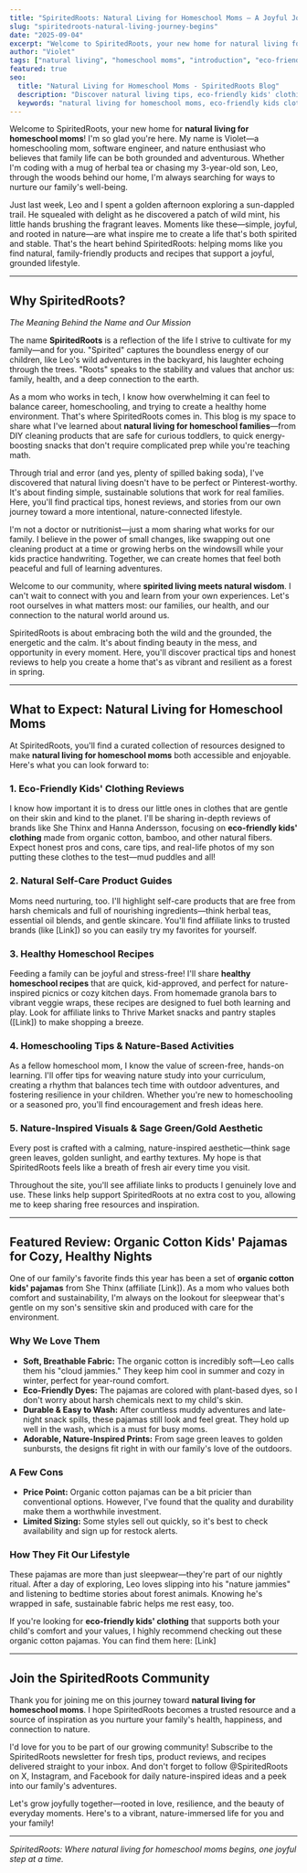 ```yaml
---
title: "SpiritedRoots: Natural Living for Homeschool Moms – A Joyful Journey Begins"
slug: "spiritedroots-natural-living-journey-begins"
date: "2025-09-04"
excerpt: "Welcome to SpiritedRoots, your new home for natural living for homeschool moms! Join me as we explore eco-friendly products, healthy recipes, and joyful family living rooted in nature."
author: "Violet"
tags: ["natural living", "homeschool moms", "introduction", "eco-friendly", "healthy recipes"]
featured: true
seo:
  title: "Natural Living for Homeschool Moms - SpiritedRoots Blog"
  description: "Discover natural living tips, eco-friendly kids' clothing reviews, healthy homeschool recipes, and nature-based activities for homeschooling families."
  keywords: "natural living for homeschool moms, eco-friendly kids clothing, healthy homeschool recipes, nature-based learning"
---
```


Welcome to SpiritedRoots, your new home for **natural living for homeschool moms**! I'm so glad you're here. My name is Violet—a homeschooling mom, software engineer, and nature enthusiast who believes that family life can be both grounded and adventurous. Whether I'm coding with a mug of herbal tea or chasing my 3-year-old son, Leo, through the woods behind our home, I'm always searching for ways to nurture our family's well-being.

Just last week, Leo and I spent a golden afternoon exploring a sun-dappled trail. He squealed with delight as he discovered a patch of wild mint, his little hands brushing the fragrant leaves. Moments like these—simple, joyful, and rooted in nature—are what inspire me to create a life that's both spirited and stable. That's the heart behind SpiritedRoots: helping moms like you find natural, family-friendly products and recipes that support a joyful, grounded lifestyle.

---

## Why SpiritedRoots?  
*The Meaning Behind the Name and Our Mission*

The name **SpiritedRoots** is a reflection of the life I strive to cultivate for my family—and for you. "Spirited" captures the boundless energy of our children, like Leo's wild adventures in the backyard, his laughter echoing through the trees. "Roots" speaks to the stability and values that anchor us: family, health, and a deep connection to the earth.

As a mom who works in tech, I know how overwhelming it can feel to balance career, homeschooling, and trying to create a healthy home environment. That's where SpiritedRoots comes in. This blog is my space to share what I've learned about **natural living for homeschool families**—from DIY cleaning products that are safe for curious toddlers, to quick energy-boosting snacks that don't require complicated prep while you're teaching math.

Through trial and error (and yes, plenty of spilled baking soda), I've discovered that natural living doesn't have to be perfect or Pinterest-worthy. It's about finding simple, sustainable solutions that work for real families. Here, you'll find practical tips, honest reviews, and stories from our own journey toward a more intentional, nature-connected lifestyle.

I'm not a doctor or nutritionist—just a mom sharing what works for our family. I believe in the power of small changes, like swapping out one cleaning product at a time or growing herbs on the windowsill while your kids practice handwriting. Together, we can create homes that feel both peaceful and full of learning adventures.

Welcome to our community, where **spirited living meets natural wisdom**. I can't wait to connect with you and learn from your own experiences. Let's root ourselves in what matters most: our families, our health, and our connection to the natural world around us.

SpiritedRoots is about embracing both the wild and the grounded, the energetic and the calm. It's about finding beauty in the mess, and opportunity in every moment. Here, you'll discover practical tips and honest reviews to help you create a home that's as vibrant and resilient as a forest in spring.

---

## What to Expect: Natural Living for Homeschool Moms

At SpiritedRoots, you'll find a curated collection of resources designed to make **natural living for homeschool moms** both accessible and enjoyable. Here's what you can look forward to:

### 1. Eco-Friendly Kids' Clothing Reviews  
I know how important it is to dress our little ones in clothes that are gentle on their skin and kind to the planet. I'll be sharing in-depth reviews of brands like She Thinx and Hanna Andersson, focusing on **eco-friendly kids' clothing** made from organic cotton, bamboo, and other natural fibers. Expect honest pros and cons, care tips, and real-life photos of my son putting these clothes to the test—mud puddles and all!

### 2. Natural Self-Care Product Guides  
Moms need nurturing, too. I'll highlight self-care products that are free from harsh chemicals and full of nourishing ingredients—think herbal teas, essential oil blends, and gentle skincare. You'll find affiliate links to trusted brands (like [Link]) so you can easily try my favorites for yourself.

### 3. Healthy Homeschool Recipes  
Feeding a family can be joyful and stress-free! I'll share **healthy homeschool recipes** that are quick, kid-approved, and perfect for nature-inspired picnics or cozy kitchen days. From homemade granola bars to vibrant veggie wraps, these recipes are designed to fuel both learning and play. Look for affiliate links to Thrive Market snacks and pantry staples ([Link]) to make shopping a breeze.

### 4. Homeschooling Tips & Nature-Based Activities  
As a fellow homeschool mom, I know the value of screen-free, hands-on learning. I'll offer tips for weaving nature study into your curriculum, creating a rhythm that balances tech time with outdoor adventures, and fostering resilience in your children. Whether you're new to homeschooling or a seasoned pro, you'll find encouragement and fresh ideas here.

### 5. Nature-Inspired Visuals & Sage Green/Gold Aesthetic  
Every post is crafted with a calming, nature-inspired aesthetic—think sage green leaves, golden sunlight, and earthy textures. My hope is that SpiritedRoots feels like a breath of fresh air every time you visit.

Throughout the site, you'll see affiliate links to products I genuinely love and use. These links help support SpiritedRoots at no extra cost to you, allowing me to keep sharing free resources and inspiration.

---

## Featured Review: Organic Cotton Kids' Pajamas for Cozy, Healthy Nights

One of our family's favorite finds this year has been a set of **organic cotton kids' pajamas** from She Thinx (affiliate [Link]). As a mom who values both comfort and sustainability, I'm always on the lookout for sleepwear that's gentle on my son's sensitive skin and produced with care for the environment.

### Why We Love Them

- **Soft, Breathable Fabric:** The organic cotton is incredibly soft—Leo calls them his "cloud jammies." They keep him cool in summer and cozy in winter, perfect for year-round comfort.
- **Eco-Friendly Dyes:** The pajamas are colored with plant-based dyes, so I don't worry about harsh chemicals next to my child's skin.
- **Durable & Easy to Wash:** After countless muddy adventures and late-night snack spills, these pajamas still look and feel great. They hold up well in the wash, which is a must for busy moms.
- **Adorable, Nature-Inspired Prints:** From sage green leaves to golden sunbursts, the designs fit right in with our family's love of the outdoors.

### A Few Cons

- **Price Point:** Organic cotton pajamas can be a bit pricier than conventional options. However, I've found that the quality and durability make them a worthwhile investment.
- **Limited Sizing:** Some styles sell out quickly, so it's best to check availability and sign up for restock alerts.

### How They Fit Our Lifestyle

These pajamas are more than just sleepwear—they're part of our nightly ritual. After a day of exploring, Leo loves slipping into his "nature jammies" and listening to bedtime stories about forest animals. Knowing he's wrapped in safe, sustainable fabric helps me rest easy, too.

If you're looking for **eco-friendly kids' clothing** that supports both your child's comfort and your values, I highly recommend checking out these organic cotton pajamas. You can find them here: [Link]

---

## Join the SpiritedRoots Community

Thank you for joining me on this journey toward **natural living for homeschool moms**. I hope SpiritedRoots becomes a trusted resource and a source of inspiration as you nurture your family's health, happiness, and connection to nature.

I'd love for you to be part of our growing community! Subscribe to the SpiritedRoots newsletter for fresh tips, product reviews, and recipes delivered straight to your inbox. And don't forget to follow @SpiritedRoots on X, Instagram, and Facebook for daily nature-inspired ideas and a peek into our family's adventures.

Let's grow joyfully together—rooted in love, resilience, and the beauty of everyday moments. Here's to a vibrant, nature-immersed life for you and your family!

---

*SpiritedRoots: Where natural living for homeschool moms begins, one joyful step at a time.*
